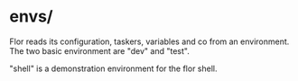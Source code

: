 
# envs/

Flor reads its configuration, taskers, variables and co from an environment. The two basic environment are "dev" and "test".

"shell" is a demonstration environment for the flor shell.

